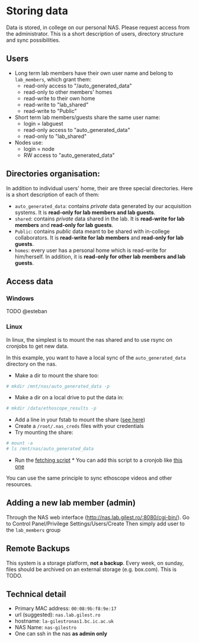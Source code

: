 Storing data
===============

Data is stored, in college on our personal NAS.
Please request access from the administrator.
This is a short description of users, directory structure and sync possibilities.


Users
------------------------------------------
* Long term lab members have their own user name and belong to `lab_members`, which grant them:
    * read-only access to "/auto_generated_data"
    * read-only to other members' homes
    * read-write to their own home
    * read-write to "lab_shared"
    * read-write to "Public"
* Short term lab members/guests share the same user name:
    * login = labguest
    * read-only access to "auto_generated_data"
    * read-only to "lab_shared"
* Nodes use:
    * login = node
    * RW access to "auto_generated_data"

Directories organisation:
------------------------------------------

In addition to individual users' home, their are three special directories. Here is a short description of each of them:
* `auto_generated_data`:  contains *private* data generated by our acquisition systems. It is **read-only for lab members and lab guests**.
* `shared`:  contains *private* data shared in the lab. It is **read-write for lab members** and  **read-only for lab guests**.
* `Public`:  contains *public* data meant to be shared with in-college collaborators. It is **read-write for lab members** and  **read-only for lab guests**.
* `homes`: every user has a personal home which is read-write for him/herself. In addition, it is **read-only for other lab members and lab guests**.

Access data
----------------------------------
### Windows

TODO @esteban

### Linux

In linux, the simplest is to mount the nas shared and to use rsync on cronjobs to get new data.

In this example, you want to have a local sync of the `auto_generated_data` directory on the nas.

* Make a dir to mount the share too:
```sh
# mkdir /mnt/nas/auto_generated_data -p
```
* Make a dir on a local drive to put the data in:
```sh
# mkdir /data/ethoscope_results -p
```
* Add a line in your fstab to mount the share ([see here](https://github.com/gilestrolab/labscripts/blob/master/workstation/fstab))
* Create a `/root/.nas_creds` files with your credentials
* Try mounting the share:
```sh
# mount -a
# ls /mnt/nas/auto_generated_data
```
* Run the [fetching script](https://github.com/gilestrolab/labscripts/blob/master/workstation/fetch_ethoscope_results.sh) * You can add this script to a cronjob like [this one](https://github.com/gilestrolab/labscripts/blob/master/workstation/crontab)

You can use the same principle to sync ethoscope videos and other resources.



Adding a new lab member (admin)
------------------------------------------------

Through the NAS web interface (http://nas.lab.gilest.ro/:8080/cgi-bin/).
Go to Control Panel/Privilege Settings/Users/Create
Then simply add user to the `lab_members` group

Remote Backups
------------------------
This system is a storage platform, **not a backup**.
Every week, on sunday, files should be archived on an external storage (e.g. box.com).
This is TODO.


Technical detail
----------------------------

* Primary MAC  address: `00:08:9b:f8:9e:17`
* url (suggested):  `nas.lab.gilest.ro`
* hostname: `la-gilestronas1.bc.ic.ac.uk`
* NAS Name: `nas-gilestro`
* One can ssh in the nas **as admin only** 



